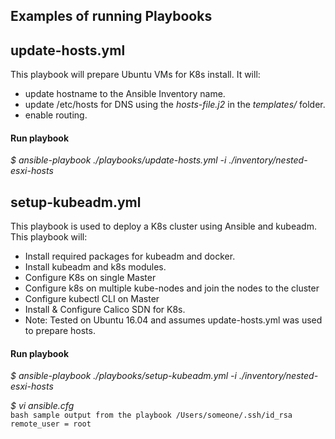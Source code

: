 ## Examples of running Playbooks

## update-hosts.yml
This playbook will prepare Ubuntu VMs for K8s install. It will:
- update hostname to the Ansible Inventory name.
- update /etc/hosts for DNS using the *hosts-file.j2* in the *templates/* folder.
- enable routing.

#### Run playbook
*$ ansible-playbook ./playbooks/update-hosts.yml -i ./inventory/nested-esxi-hosts*

 
## setup-kubeadm.yml
This playbook is used to deploy a K8s cluster using Ansible and kubeadm.
This playbook will: 
- Install required packages for kubeadm and docker.
- Install kubeadm and k8s modules.
- Configure K8s on single Master
- Configure k8s on multiple kube-nodes and join the nodes to the cluster
- Configure kubectl CLI on Master
- Install & Configure Calico SDN for K8s.
- Note: Tested on Ubuntu 16.04 and assumes update-hosts.yml was used to prepare hosts.

#### Run playbook
*$ ansible-playbook ./playbooks/setup-kubeadm.yml -i ./inventory/nested-esxi-hosts*

*$ vi ansible.cfg*    
    ``` bash
    sample
    output from the playbook
    /Users/someone/.ssh/id_rsa
    remote_user = root
    ```
